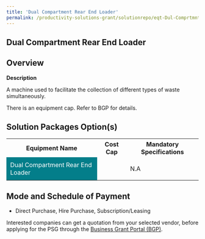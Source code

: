 ```yaml
---
title: 'Dual Compartment Rear End Loader'
permalink: /productivity-solutions-grant/solutionrepo/eqt-Dul-Comprtmnt-Rr-End-Lodr-Envronmntl-Srvcs
---
```


## Dual Compartment Rear End Loader

## Overview

**Description**

A machine used to facilitate the collection of different types of waste simultaneously. 

There is an equipment cap. Refer to BGP for details.

## Solution Packages Option(s)

<table>
<tr>
<th><b>Equipment Name</b></th>
<th><b>Cost Cap</b></th>
<th><b>Mandatory Specifications</b></th>
</tr>
<tr>
<td style='padding: 10px; background-color: #037E8A; color: #FFFFFF;'>Dual Compartment Rear End Loader</td>
<td style='padding: 10px;'></td>
<td style='padding: 10px;'>N.A</td>
</tr>
</table>

## Mode and Schedule of Payment

 - Direct Purchase, Hire Purchase, Subscription/Leasing

Interested companies can get a quotation from your selected vendor, before applying for the PSG through the <a href='https://www.businessgrants.gov.sg/' target='_blank' rel='noopener'>Business Grant Portal (BGP)</a>.

<script src="/jquery/resize-tables.js"></script>
